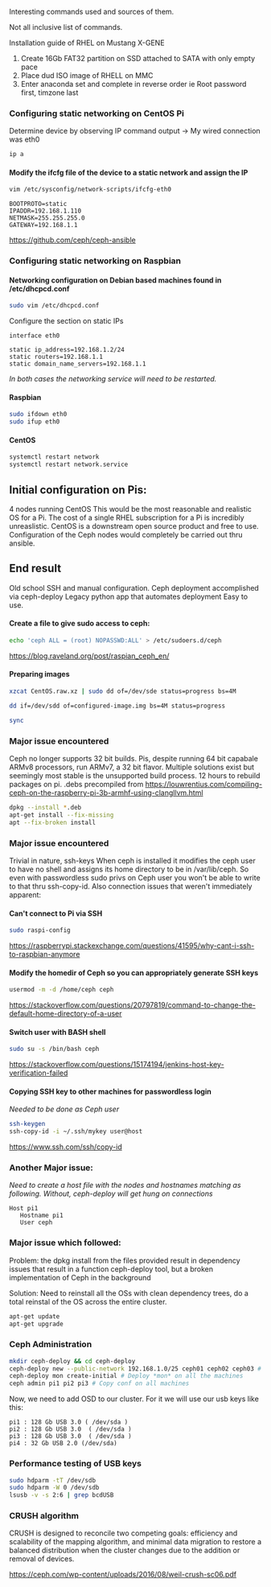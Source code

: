 Interesting commands used and sources of them.

Not all inclusive list of commands.



Installation guide of RHEL on Mustang X-GENE
1) Create 16Gb FAT32 partition on SSD attached to SATA with only empty pace
2) Place dud ISO image of RHELL on MMC
3) Enter anaconda set and complete in reverse order
	ie Root password first, timzone last

### Configuring static networking on CentOS Pi ###

Determine device by observing IP command output
-> My wired connection was eth0
```bash
ip a
```

#### Modify the ifcfg file of the device to a static network and assign the IP ####
```bash
vim /etc/sysconfig/network-scripts/ifcfg-eth0
```
``` 
BOOTPROTO=static
IPADDR=192.168.1.110
NETMASK=255.255.255.0
GATEWAY=192.168.1.1
```
https://github.com/ceph/ceph-ansible

### Configuring static networking on Raspbian ###

#### Networking configuration on Debian based machines found in /etc/dhcpcd.conf ####

```bash
sudo vim /etc/dhcpcd.conf
```
Configure the section on static IPs

```
interface eth0

static ip_address=192.168.1.2/24
static routers=192.168.1.1
static domain_name_servers=192.168.1.1
```

_In both cases the networking service will need to be restarted._

#### Raspbian ####
```bash 
sudo ifdown eth0
sudo ifup eth0
```

#### CentOS ####
```bash
systemctl restart network
systemctl restart network.service
```


## Initial configuration on Pis: ##
4 nodes running CentOS
This would be the most reasonable and realistic OS for a Pi.
The cost of a single RHEL subscription for a Pi is incredibly unreaslistic. 
CentOS is a downstream open source product and free to use.
Configuration of the Ceph nodes would completely be carried out thru ansible.

## End result ##
Old school SSH and manual configuration.
Ceph deployment accomplished via ceph-deploy
Legacy python app that automates deployment
Easy to use.


#### Create a file to give sudo access to ceph: ####

```bash
echo 'ceph ALL = (root) NOPASSWD:ALL' > /etc/sudoers.d/ceph
```
https://blog.raveland.org/post/raspian_ceph_en/


#### Preparing images ####
```bash
xzcat CentOS.raw.xz | sudo dd of=/dev/sde status=progress bs=4M

dd if=/dev/sdd of=configured-image.img bs=4M status=progress

sync
```

### Major issue encountered ###
Ceph no longer supports 32 bit builds.
Pis, despite running 64 bit capabale ARMv8 processors,
run ARMv7, a 32 bit flavor.
Multiple solutions exist but seemingly most stable is the unsupported build process.
12 hours to rebuild packages on pi.
.debs precompiled from
https://louwrentius.com/compiling-ceph-on-the-raspberry-pi-3b-armhf-using-clangllvm.html

```bash
dpkg --install *.deb
apt-get install --fix-missing
apt --fix-broken install
```


### Major issue encountered ###
Trivial in nature, ssh-keys
When ceph is installed it modifies the ceph user to have no shell and 
assigns its home directory to be in /var/lib/ceph.
So even with passwordless sudo privs on Ceph user you won't be able to 
write to that thru ssh-copy-id. Also connection issues that weren't immediately
apparent:

#### Can't connect to Pi via SSH ####
```bash
sudo raspi-config
```
https://raspberrypi.stackexchange.com/questions/41595/why-cant-i-ssh-to-raspbian-anymore


#### Modify the homedir of Ceph so you can appropriately generate SSH keys ####
```bash
usermod -m -d /home/ceph ceph
```
https://stackoverflow.com/questions/20797819/command-to-change-the-default-home-directory-of-a-user


#### Switch user with BASH shell ####
```bash
sudo su -s /bin/bash ceph
```
https://stackoverflow.com/questions/15174194/jenkins-host-key-verification-failed

#### Copying SSH key to other machines for passwordless login ####
_Needed to be done as Ceph user_

```bash
ssh-keygen
ssh-copy-id -i ~/.ssh/mykey user@host
```
https://www.ssh.com/ssh/copy-id


### Another Major issue: ###
_Need to create a host file with the nodes and hostnames matching as following. Without, ceph-deploy will get hung on connections_
```
Host pi1  
   Hostname pi1  
   User ceph  
```


### Major issue which followed: ###
Problem: the dpkg install from the files provided result in dependency issues that
result in a function ceph-deploy tool, but a broken implementation of Ceph in the background

Solution:
Need to reinstall all the OSs with clean dependency trees, do a total reinstal of the OS
across the entire cluster.

```bash
apt-get update
apt-get upgrade
```

### Ceph Administration ###
```bash
mkdir ceph-deploy && cd ceph-deploy
ceph-deploy new --public-network 192.168.1.0/25 ceph01 ceph02 ceph03 # Of course, adapt the names and the network
ceph-deploy mon create-initial # Deploy *mon* on all the machines
ceph admin pi1 pi2 pi3 # Copy conf on all machines
```

Now, we need to add OSD to our cluster. For it we will use our usb keys like this:

```
pi1 : 128 Gb USB 3.0 ( /dev/sda )
pi2 : 128 Gb USB 3.0  ( /dev/sda )
pi3 : 128 Gb USB 3.0  ( /dev/sda )
pi4 : 32 Gb USB 2.0 (/dev/sda)
```

### Performance testing of USB keys ###
```bash
sudo hdparm -tT /dev/sdb
sudo hdparm -W 0 /dev/sdb
lsusb -v -s 2:6 | grep bcdUSB
```




### CRUSH algorithm ###
CRUSH is designed to reconcile two
competing goals: efficiency and scalability of the mapping
algorithm, and minimal data migration to restore a balanced
distribution when the cluster changes due to the addition
or removal of devices.


https://ceph.com/wp-content/uploads/2016/08/weil-crush-sc06.pdf
